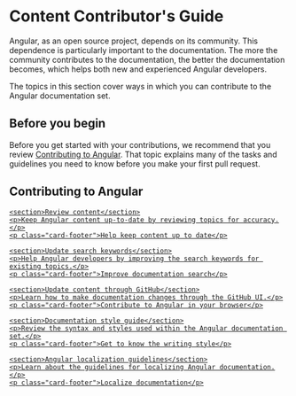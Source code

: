 # Content Contributor's Guide

Angular, as an open source project, depends on its community. This dependence is particularly important to the documentation. The more the community contributes to the documentation, the better the documentation becomes, which helps both new and experienced Angular developers.

The topics in this section cover ways in which you can contribute to the Angular documentation set.

## Before you begin

Before you get started with your contributions, we recommend that you review [Contributing to Angular](https://github.com/angular/angular/blob/main/CONTRIBUTING.md). That topic explains many of the tasks and guidelines you need to know before you make your first pull request.

## Contributing to Angular

<div class="card-container">
  <a href="guide/reviewing-content" class="docs-card" title="Reviewing content">

```
<section>Review content</section>
<p>Keep Angular content up-to-date by reviewing topics for accuracy.</p>
<p class="card-footer">Help keep content up to date</p>
```

  </a>
  <a href="guide/updating-search-keywords" class="docs-card" title="Updating search keywords">

```
<section>Update search keywords</section>
<p>Help Angular developers by improving the search keywords for existing topics.</p>
<p class="card-footer">Improve documentation search</p>
```

  </a>
  <a href="guide/updating-content-github-ui" class="docs-card" title="Updating content through GitHub">

```
<section>Update content through GitHub</section>
<p>Learn how to make documentation changes through the GitHub UI.</p>
<p class="card-footer">Contribute to Angular in your browser</p>
```

  </a>
  <a href="guide/docs-style-guide" class="docs-card" title="Documentation Style Guide">

```
<section>Documentation style guide</section>
<p>Review the syntax and styles used within the Angular documentation set.</p>
<p class="card-footer">Get to know the writing style</p>
```

  </a>
  <a href="guide/localizing-angular" class="docs-card" title="Angular localization guidelines">

```
<section>Angular localization guidelines</section>
<p>Learn about the guidelines for localizing Angular documentation.</p>
<p class="card-footer">Localize documentation</p>
```

  </a>

</div>